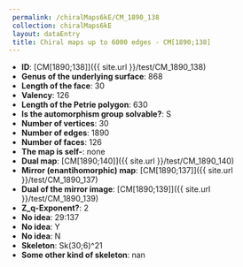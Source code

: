 ```yaml
--- 
 permalink: /chiralMaps6kE/CM_1890_138 
 collection: chiralMaps6kE
 layout: dataEntry
 title: Chiral maps up to 6000 edges - CM[1890;138]
---
```


- **ID**: [CM[1890;138]]({{ site.url }}/test/CM_1890_138)
- **Genus of the underlying surface**: 868
- **Length of the face**: 30
- **Valency**: 126
- **Length of the Petrie polygon**: 630
- **Is the automorphism group solvable?**: S
- **Number of vertices**: 30
- **Number of edges**: 1890
- **Number of faces**: 126
- **The map is self-**: none
- **Dual map**: [CM[1890;140]]({{ site.url }}/test/CM_1890_140)
- **Mirror (enantihomorphic) map**: [CM[1890;137]]({{ site.url }}/test/CM_1890_137)
- **Dual of the mirror image**: [CM[1890;139]]({{ site.url }}/test/CM_1890_139)
- **Z_q-Exponent?**: 2
- **No idea**:  29:137
- **No idea**: Y
- **No idea**: N
- **Skeleton**: Sk(30;6)^21
- **Some other kind of skeleton**: nan
